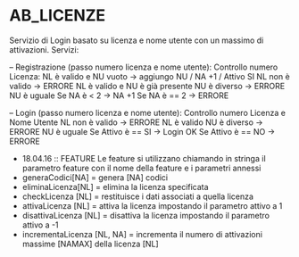 # AB_LICENZE
Servizio di Login basato su licenza e nome utente con un massimo di attivazioni.
Servizi:

– Registrazione (passo numero licenza e nome utente):
    Controllo numero Licenza:
    NL è valido e NU vuoto → aggiungo NU / NA +1 / Attivo SI
    NL non è valido → ERRORE
    NL è valido e NU è già presente
    NU è diverso → ERRORE
    NU è uguale
    Se NA è < 2 → NA +1
    Se NA è == 2 → ERRORE

– Login (passo numero licenza e nome utente):
  Controllo numero Licenza e Nome Utente
  NL non è valido → ERRORE
  NL è valido
  NU è diverso → ERRORE
  NU è uguale
  Se Attivo è == SI → Log­in OK
  Se Attivo è == NO → ERRORE

- 18.04.16 :: FEATURE
Le feature si utilizzano chiamando in stringa il parametro feature con il nome della feature e i parametri annessi
- generaCodici[NA] = genera [NA] codici
- eliminaLicenza[NL] = elimina la licenza specificata
- checkLicenza [NL] = restituisce i dati associati a quella licenza
- attivaLicenza [NL] = attiva la licenza impostando il parametro attivo a 1
- disattivaLicenza [NL] = disattiva la licenza impostando il parametro attivo a -1
- incrementaLicenza [NL, NA] = incrementa il numero di attivazioni massime [NAMAX] della licenza [NL]

